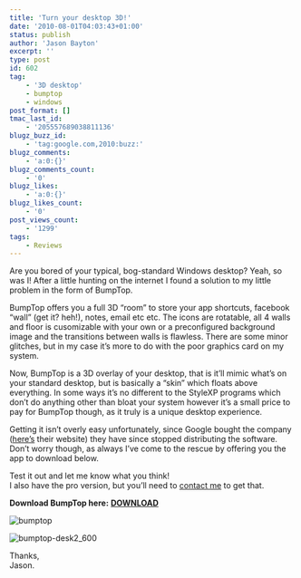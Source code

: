 ```yaml
---
title: 'Turn your desktop 3D!'
date: '2010-08-01T04:03:43+01:00'
status: publish
author: 'Jason Bayton'
excerpt: ''
type: post
id: 602
tag:
    - '3D desktop'
    - bumptop
    - windows
post_format: []
tmac_last_id:
    - '205557689038811136'
blugz_buzz_id:
    - 'tag:google.com,2010:buzz:'
blugz_comments:
    - 'a:0:{}'
blugz_comments_count:
    - '0'
blugz_likes:
    - 'a:0:{}'
blugz_likes_count:
    - '0'
post_views_count:
    - '1299'
tags:
    - Reviews
---
```

Are you bored of your typical, bog-standard Windows desktop? Yeah, so was I! After a little hunting on the internet I found a solution to my little problem in the form of BumpTop.

BumpTop offers you a full 3D “room” to store your app shortcuts, facebook “wall” (get it? heh!), notes, email etc etc. The icons are rotatable, all 4 walls and floor is cusomizable with your own or a preconfigured background image and the transitions between walls is flawless. There are some minor glitches, but in my case it’s more to do with the poor graphics card on my system.

Now, BumpTop is a 3D overlay of your desktop, that is it’ll mimic what’s on your standard desktop, but is basically a “skin” which floats above everything. In some ways it’s no different to the StyleXP programs which don’t do anything other than bloat your system however it’s a small price to pay for BumpTop though, as it truly is a unique desktop experience.

Getting it isn’t overly easy unfortunately, since Google bought the company ([here’s](http://www.bumptop.com "here's") their website) they have since stopped distributing the software. Don’t worry though, as always I’ve come to the rescue by offering you the app to download below.

Test it out and let me know what you think!  
I also have the pro version, but you’ll need to [contact me](mailto:jason@bayton.org) to get that.

**Download BumpTop here:** [**DOWNLOAD**](/download/BumpTop.rar)

![](https://bucket.bayton.uk-lon1.upcloudobjects.com/uploads/2010/08/bumptop.png "bumptop")

![](https://bucket.bayton.uk-lon1.upcloudobjects.com/uploads/2010/08/bumptop-desk2_600.jpg "bumptop-desk2_600")

Thanks,  
Jason.